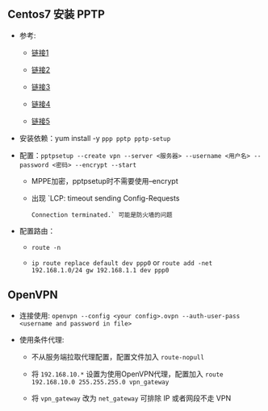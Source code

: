 ## Centos7 安装 PPTP

- 参考: 
  - [链接1](http://www.voidcn.com/article/p-gzwmgmpw-kv.html)
  - [链接2](http://blog.sina.com.cn/s/blog_beebb7590102wqh5.html)
  - [链接3](https://www.alibabacloud.com/help/zh/faq-detail/41345.htm#CentOSVPNclient)
  - [链接4](http://www.linuxdiyf.com/linux/31936.html)
  - [链接5](https://blog.csdn.net/liangxin95/article/details/79733180)

- 安装依赖：yum install -y `ppp pptp pptp-setup`
- 配置：`pptpsetup --create vpn --server <服务器> --username <用户名> --password <密码> --encrypt --start`
  - MPPE加密，pptpsetup时不需要使用–encrypt
  - 出现 `LCP: timeout sending Config-Requests
        Connection terminated.` 可能是防火墙的问题
- 配置路由：
  - `route -n`
  - `ip route replace default dev ppp0` or `route add -net 192.168.1.0/24 gw 192.168.1.1 dev ppp0`


## OpenVPN

- 连接使用: `openvpn --config <your config>.ovpn --auth-user-pass <username and password in file>`

- 使用条件代理:

  - 不从服务端拉取代理配置，配置文件加入 `route-nopull`
  - 将 `192.168.10.*` 设置为使用OpenVPN代理，配置加入 `route 192.168.10.0 255.255.255.0 vpn_gateway`
  - 将 `vpn_gateway` 改为 `net_gateway` 可排除 IP 或者网段不走 VPN